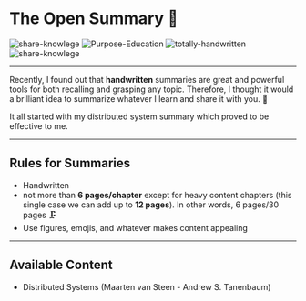 # The Open Summary  📕

![share-knowlege][1] ![Purpose-Education][2] ![totally-handwritten][3] ![share-knowlege][4]

[1]: https://img.shields.io/:share-knowlege-whiteGreen.svg?style=round-square
[2]: https://img.shields.io/:purpose-education-yellow.svg?style=round-square
[3]: https://img.shields.io/:totally-handwritten-white.svg?style=round-square
[4]: https://img.shields.io/:summaries-0-red.svg?style=round-square

---


Recently, I found out that **handwritten** summaries are great and powerful tools for both recalling and grasping any topic. Therefore, I thought it would a brilliant idea to summarize whatever I learn and share it with you. 🤝

It all started with my distributed system summary which proved to be effective to me.

---

## Rules for Summaries
- Handwritten
- not more than **6 pages/chapter** except for heavy content chapters (this single case we can add up to **12 pages**). In other words, 6 pages/30 pages 🗜️ 
- Use figures, emojis, and whatever makes content appealing

---

## Available Content
- Distributed Systems (Maarten van Steen - Andrew S. Tanenbaum)


